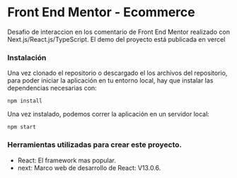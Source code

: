# Front End Mentor - Ecommerce

Desafio de interaccion en los comentario de Front End Mentor realizado con Next.js/React.js/TypeScript. El demo del proyecto está publicada en vercel

### Instalación

Una vez clonado el repositorio o descargado el los archivos del repositorio, para poder iniciar la aplicación en tu entorno local, hay que instalar las dependencias necesarias con:

```
npm install
```

Una vez instalado, podemos correr la aplicación en un servidor local:

```
npm start
```

### Herramientas utilizadas para crear este proyecto.
- React: El framework mas popular.
- next: Marco web de desarrollo de React: V13.0.6.